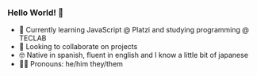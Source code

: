 ### Hello World! 👋

- 🌱 Currently learning JavaScript @ Platzi and studying programming @ TECLAB
- :metal: Looking to collaborate on projects
- 🤓 Native in spanish, fluent in english and I know a little bit of japanese  
- :rainbow_flag: Pronouns: he/him they/them

